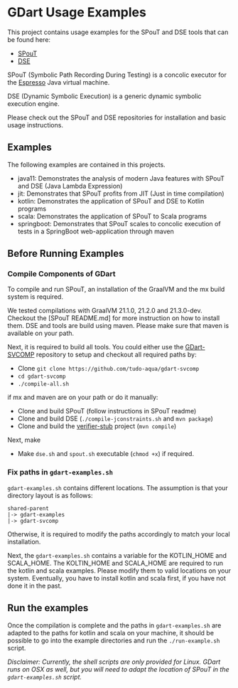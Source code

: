 # GDart Usage Examples

This project contains usage examples for the SPouT and DSE tools that
can be found here:

- [SPouT](https://github.com/tudo-aqua/spout)
- [DSE](https://github.com/tudo-aqua/dse)

SPouT (Symbolic Path Recording During Testing) is a concolic executor for
the [Espresso](https://github.com/oracle/graal/tree/master/espresso) Java virtual machine.

DSE (Dynamic Symbolic Execution) is a generic dynamic symbolic execution engine. 

Please check out the SPouT and DSE repositories for installation and basic usage instructions.

## Examples

The following examples are contained in this projects.

- java11: Demonstrates the analysis of modern Java features with SPouT and DSE (Java Lambda Expression)
- jit: Demonstrates that SPouT profits from JIT (Just in time compilation)
- kotlin: Demonstrates the application of SPouT and DSE to Kotlin programs
- scala:  Demonstrates the application of SPouT to Scala programs
- springboot: Demonstrates that SPouT scales to concolic execution of tests in a SpringBoot web-application through maven

## Before Running Examples
### Compile Components of GDart
To compile and run SPouT, an installation of the GraalVM and the mx build system is required.

We tested compilations with GraalVM 21.1.0, 21.2.0 and 21.3.0-dev.
Checkout the [SPouT README.md] for more instruction on how to install them.
DSE and tools are build using maven. Please make sure that maven is available on your path.

Next, it is required to build all tools.
You could either use the [GDart-SVCOMP](https://github.com/tudo-aqua/gdart-svcomp) repository to setup
and checkout all required paths by:
- Clone `git clone https://github.com/tudo-aqua/gdart-svcomp`
- `cd gdart-svcomp`
- `./compile-all.sh`

if mx and maven are on your path or do it manually:

- Clone and build SPouT (follow instructions in SPouT readme)
- Clone and build DSE (```./compile-jconstraints.sh``` and ```mvn package```)
- Clone and build the [verifier-stub](https://github.com/tudo-aqua/verifier-stub) project (```mvn compile```)

Next, make
- Make ```dse.sh``` and ```spout.sh``` executable (```chmod +x```)
if required.



### Fix paths in ```gdart-examples.sh```
`gdart-examples.sh` contains different locations.
The assumption is that your directory layout is as follows:

```
shared-parent
|-> gdart-examples
|-> gdart-svcomp
```

Otherwise, it is required to modify the paths accordingly to match your local installation.

Next, the `gdart-examples.sh` contains a variable for the KOTLIN\_HOME and SCALA\_HOME.
The KOLTIN\_HOME and SCALA\_HOME are required to run the kotlin and scala examples. Please modify them to valid locations on your system. Eventually, you have to install kotlin and scala first, if you have not done it in the past.

## Run the examples

Once the compilation is complete and the paths in ```gdart-examples.sh``` are adapted to the
paths for kotlin and scala on your machine, it should be possible to go into the example directories
and run the `./run-example.sh` script.

*Disclaimer: Currently, the shell scripts are only provided for Linux. GDart runs on OSX as well, but you will need to adapt the location of SPouT in the `gdart-examples.sh` script.*
